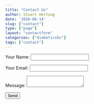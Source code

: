 ```yaml
---
title: "Contact Us"
author: Stuart Hertzog
date: '2018-06-14'
slug: ["contact"]
type: ["page"]
layout: "contactform"
categories: ["diabeticsbc"]
tags: ["contact"]
---
```


<form name="contact" method="POST" netlify>
  <p>
    <label>Your Name: <input type="text" name="name" /></label>
  </p>
  <p>
    <label>Your Email: <input type="email" name="email" /></label>
  </p>
  <p>
    <label>Message: <textarea name="message"></textarea></label>
  </p>
  <p>
    <button type="submit">Send</button>
  </p>
</form>
